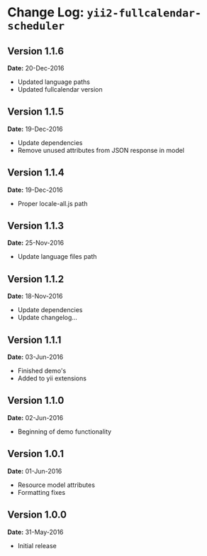 Change Log: `yii2-fullcalendar-scheduler`
=========================================

## Version 1.1.6

**Date:** 20-Dec-2016

- Updated language paths
- Updated fullcalendar version

## Version 1.1.5

**Date:** 19-Dec-2016

- Update dependencies
- Remove unused attributes from JSON response in model

## Version 1.1.4

**Date:** 19-Dec-2016

- Proper locale-all.js path 

## Version 1.1.3

**Date:** 25-Nov-2016

- Update language files path

## Version 1.1.2

**Date:** 18-Nov-2016

- Update dependencies
- Update changelog...

## Version 1.1.1

**Date:** 03-Jun-2016

- Finished demo's
- Added to yii extensions

## Version 1.1.0

**Date:** 02-Jun-2016

- Beginning of demo functionality

## Version 1.0.1

**Date:** 01-Jun-2016

- Resource model attributes
- Formatting fixes

## Version 1.0.0

**Date:** 31-May-2016

- Initial release
